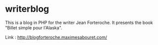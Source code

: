 # writerblog

This is a blog in PHP for the writer Jean Forteroche. It presents the book "Billet simple pour l'Alaska".

Link : http://blogforteroche.maximesabouret.com/
